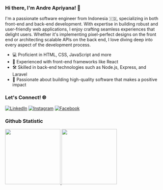 ### Hi there, I'm Andre Apriyana! 👋

I'm a passionate software engineer from Indonesia 🇮🇩, specializing in both front-end and back-end development. With expertise in building robust and user-friendly web applications, I enjoy crafting seamless experiences that delight users. Whether it's implementing pixel-perfect designs on the front end or architecting scalable APIs on the back end, I love diving deep into every aspect of the development process.

- 💻 Proficient in HTML, CSS, JavaScript and more
- 🌟 Experienced with front-end frameworks like React
- 🛠️ Skilled in back-end technologies such as Node.js, Express, and Laravel
- 🚀 Passionate about building high-quality software that makes a positive impact

### Let's Connect! 🌐

[![LinkedIn](https://img.shields.io/badge/LinkedIn-0077B5?style=for-the-badge&logo=linkedin&logoColor=white)](https://www.linkedin.com/in/andre-apriyana-b758a4226/)
[![Instagram](https://img.shields.io/badge/Instagram-E4405F?style=for-the-badge&logo=instagram&logoColor=white)](https://www.instagram.com/ndre_apri)
[![Facebook](https://img.shields.io/badge/Facebook-1877F2?style=for-the-badge&logo=facebook&logoColor=white)](https://www.facebook.com/andre.andreapriyana.7)

### Github Statistic
<p align="left">
<a href="https://github.com/dre03">
  <img height="180em" src="https://github-readme-stats-eight-theta.vercel.app/api?username=ZakiRaihan4636&show_icons=true&theme=algolia&include_all_commits=true&count_private=true"/>
<img height="180em" src="https://github-readme-stats-eight-theta.vercel.app/api/top-langs/?username=ZakiRaihan4636&layout=compact&theme=algolia"/>

</a>
</p>
